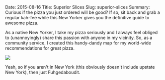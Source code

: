 Date: 2015-08-16
Title: Superior Slices
Slug: superior-slices
Summary: Curious if the pizza you just ordered will be good? If so, sit back and grab a regular kah-fee while this New Yorker gives you the definitive guide to awesome pizza.
 
As a native New Yorker, I take my pizza seriously and I always feel obliged to (unannoyingly) share this passion with
anyone in my vicinity. So, as a community service, I created this handy-dandy map for my world-wide recommendations for great pizza.

<img src="/assets/2015/superior-slices/superior-slices.png" style='margin-top:10px;display:block;margin:auto;'>

Yeah, so if you aren't in New York (this obviously doesn't include upstate New York), then just Fuhgedaboudit.
